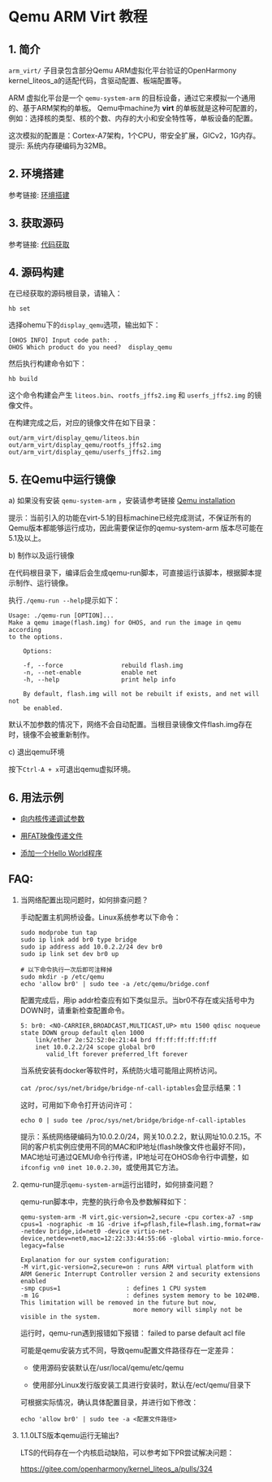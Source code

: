 # Qemu ARM Virt 教程

## 1. 简介

`arm_virt/` 子目录包含部分Qemu ARM虚拟化平台验证的OpenHarmony kernel\_liteos\_a的适配代码，含驱动配置、板端配置等。

ARM 虚拟化平台是一个 `qemu-system-arm` 的目标设备，通过它来模拟一个通用的、基于ARM架构的单板。
Qemu中machine为 **virt** 的单板就是这种可配置的，例如：选择核的类型、核的个数、内存的大小和安全特性等，单板设备的配置。

这次模拟的配置是：Cortex-A7架构，1个CPU，带安全扩展，GICv2，1G内存。
提示: 系统内存硬编码为32MB。

## 2. 环境搭建

参考链接: [环境搭建](https://gitee.com/openharmony/docs/blob/master/zh-cn/device-dev/quick-start/quickstart-lite-env-setup.md)

## 3. 获取源码

参考链接: [代码获取](https://gitee.com/openharmony/docs/blob/master/zh-cn/device-dev/get-code/sourcecode-acquire.md)

## 4. 源码构建

在已经获取的源码根目录，请输入：

```
hb set
```

选择ohemu下的`display_qemu`选项，输出如下：

```
[OHOS INFO] Input code path: .
OHOS Which product do you need?  display_qemu
```

然后执行构建命令如下：

```
hb build
```

这个命令构建会产生 `liteos.bin`、`rootfs_jffs2.img` 和 `userfs_jffs2.img`  的镜像文件。

在构建完成之后，对应的镜像文件在如下目录：

```
out/arm_virt/display_qemu/liteos.bin
out/arm_virt/display_qemu/rootfs_jffs2.img
out/arm_virt/display_qemu/userfs_jffs2.img
```

## 5. 在Qemu中运行镜像

a) 如果没有安装 `qemu-system-arm` ，安装请参考链接 [Qemu installation](https://gitee.com/openharmony/device_qemu/blob/master/README_zh.md)

提示：当前引入的功能在virt-5.1的目标machine已经完成测试，不保证所有的Qemu版本都能够运行成功，因此需要保证你的qemu-system-arm
版本尽可能在5.1及以上。

b) 制作以及运行镜像

在代码根目录下，编译后会生成qemu-run脚本，可直接运行该脚本，根据脚本提示制作、运行镜像。

执行`./qemu-run --help`提示如下：

```
Usage: ./qemu-run [OPTION]...
Make a qemu image(flash.img) for OHOS, and run the image in qemu according
to the options.

    Options:

    -f, --force                rebuild flash.img
    -n, --net-enable           enable net
    -h, --help                 print help info

    By default, flash.img will not be rebuilt if exists, and net will not
    be enabled.
```

默认不加参数的情况下，网络不会自动配置。当根目录镜像文件flash.img存在时，镜像不会被重新制作。

c) 退出qemu环境

按下`Ctrl-A + x`可退出qemu虚拟环境。

## 6. 用法示例

- [向内核传递调试参数](example.md#sectiondebug)

- [用FAT映像传递文件](example.md#sectionfatfs)

- [添加一个Hello World程序](example.md#addhelloworld)

## FAQ:
1. 当网络配置出现问题时，如何排查问题？

   手动配置主机网桥设备。Linux系统参考以下命令：

   ```
   sudo modprobe tun tap
   sudo ip link add br0 type bridge
   sudo ip address add 10.0.2.2/24 dev br0
   sudo ip link set dev br0 up

   # 以下命令执行一次后即可注释掉
   sudo mkdir -p /etc/qemu
   echo 'allow br0' | sudo tee -a /etc/qemu/bridge.conf
   ```

   配置完成后，用ip addr检查应有如下类似显示。当br0不存在或尖括号中为DOWN时，请重新检查配置命令。

   ```
   5: br0: <NO-CARRIER,BROADCAST,MULTICAST,UP> mtu 1500 qdisc noqueue state DOWN group default qlen 1000
       link/ether 2e:52:52:0e:21:44 brd ff:ff:ff:ff:ff:ff
       inet 10.0.2.2/24 scope global br0
          valid_lft forever preferred_lft forever
   ```

   当系统安装有docker等软件时，系统防火墙可能阻止网桥访问。

   `cat /proc/sys/net/bridge/bridge-nf-call-iptables`会显示结果：1

   这时，可用如下命令打开访问许可：

   ```
   echo 0 | sudo tee /proc/sys/net/bridge/bridge-nf-call-iptables
   ```

   提示：系统网络硬编码为10.0.2.0/24，网关10.0.2.2，默认网址10.0.2.15。不同的客户机实例应使用不同的MAC和IP地址(flash映像文件也最好不同)，MAC地址可通过QEMU命令行传递，IP地址可在OHOS命令行中调整，如`ifconfig vn0 inet 10.0.2.30`，或使用其它方法。

2. qemu-run提示`qemu-system-arm`运行出错时，如何排查问题？

   qemu-run脚本中，完整的执行命令及参数解释如下：

   ```
   qemu-system-arm -M virt,gic-version=2,secure -cpu cortex-a7 -smp cpus=1 -nographic -m 1G -drive if=pflash,file=flash.img,format=raw -netdev bridge,id=net0 -device virtio-net-device,netdev=net0,mac=12:22:33:44:55:66 -global virtio-mmio.force-legacy=false
   ```

   ```
   Explanation for our system configuration:
   -M virt,gic-version=2,secure=on : runs ARM virtual platform with ARM Generic Interrupt Controller version 2 and security extensions enabled
   -smp cpus=1                  : defines 1 CPU system
   -m 1G                        : defines system memory to be 1024MB. This limitation will be removed in the future but now,
                                  more memory will simply not be visible in the system.
   ```

   运行时，qemu-run遇到报错如下报错： failed to parse default acl file

   可能是qemu安装方式不同，导致qemu配置文件路径存在一定差异：

   - 使用源码安装默认在/usr/local/qemu/etc/qemu

   - 使用部分Linux发行版安装工具进行安装时，默认在/ect/qemu/目录下

   可根据实际情况，确认具体配置目录，并进行如下修改：

   ```
   echo 'allow br0' | sudo tee -a <配置文件路径>
   ```


3. 1.1.0LTS版本qemu运行无输出?

   LTS的代码存在一个内核启动缺陷，可以参考如下PR尝试解决问题：

   https://gitee.com/openharmony/kernel_liteos_a/pulls/324
